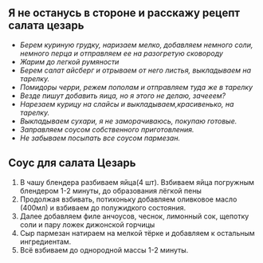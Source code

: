 ## Я не останусь в стороне и расскажу рецепт салата цезарь

* *Берем куриную грудку, наризаем мелко, добавляем немного соли, немного перца и отправляем ее на разогретую сковороду*
* *Жарим до легкой румяности*
* *Берем салат айсберг и отрываем от него листья, выкладываем на тарелку.*
* *Помидоры черри, режем пополам и отправляем туда же в тарелку*
* *Везде пишут добавить яица, но я этого не делаю, зачееем?*
* *Нарезаем курицу на слайсы и выкладываем,красивенько, на тарелку.*
* *Выкладываем сухари, я не заморачиваюсь, покупаю готовые.*
* *Заправляем соусом собственного приготовления.*
* *Не забываем посыпать все соусом пармезан.*

## Соус для салата Цезарь 
1. В чашу блендера разбиваем яйца(4 шт). Взбиваем яйца погружным блендером 1-2 минуты, до образования лёгкой пены
2. Продолжая взбивать, потихоньку добавляем оливковое масло (400мл) и взбиваем до полужидкого состояния.
3. Далее добавляем филе анчоусов, чеснок, лимонный сок, щепотку соли и пару ложек дижонской горчицы
4. Сыр пармезан натираем на мелкой тёрке и добавляем к остальным ингредиентам.
5. Всё взбиваем до однородной массы 1-2 минуты.
